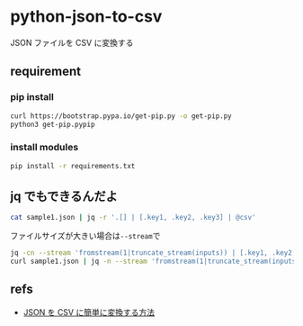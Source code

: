 # python-json-to-csv

JSON ファイルを CSV に変換する

## requirement

### pip install

```sh
curl https://bootstrap.pypa.io/get-pip.py -o get-pip.py
python3 get-pip.pypip
```

### install modules

```sh
pip install -r requirements.txt
```

## jq でもできるんだよ

```sh
cat sample1.json | jq -r '.[] | [.key1, .key2, .key3] | @csv'
```

ファイルサイズが大きい場合は`--stream`で

```sh
jq -cn --stream 'fromstream(1|truncate_stream(inputs)) | [.key1, .key2, .key3] | @csv' test.json
curl sample1.json | jq -n --stream 'fromstream(1|truncate_stream(inputs)) | .[] | [.key1, .key2, .key3] | @csv'
```

## refs

- [JSON を CSV に簡単に変換する方法](https://qiita.com/yukiyoshimura/items/4c8d535ac79843d0fb0e)
